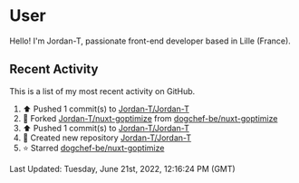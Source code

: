 # User

Hello! I'm Jordan-T, passionate front-end developer based in Lille (France).

## Recent Activity

This is a list of my most recent activity on GitHub.

<!--RECENT_ACTIVITY:start-->
1. ⬆️ Pushed 1 commit(s) to [Jordan-T/Jordan-T](https://github.com/Jordan-T/Jordan-T)
2. 🔱 Forked [Jordan-T/nuxt-goptimize](https://github.com/Jordan-T/nuxt-goptimize) from [dogchef-be/nuxt-goptimize](https://github.com/dogchef-be/nuxt-goptimize)
3. ⬆️ Pushed 1 commit(s) to [Jordan-T/Jordan-T](https://github.com/Jordan-T/Jordan-T)
4. 📔 Created new repository [Jordan-T/Jordan-T](https://github.com/Jordan-T/Jordan-T)
5. ⭐ Starred [dogchef-be/nuxt-goptimize](https://github.com/dogchef-be/nuxt-goptimize)
<!--RECENT_ACTIVITY:end-->

<!--RECENT_ACTIVITY:last_update-->
Last Updated: Tuesday, June 21st, 2022, 12:16:24 PM (GMT)
<!--RECENT_ACTIVITY:last_update_end-->
